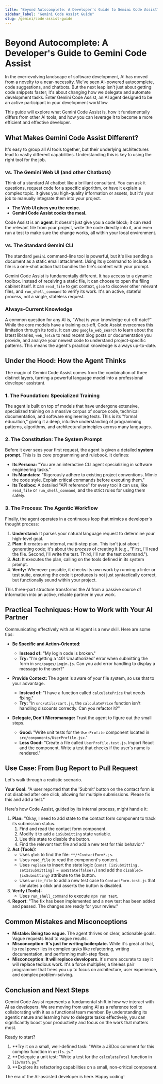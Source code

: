 ```yaml
---
title: "Beyond Autocomplete: A Developer's Guide to Gemini Code Assist"
sidebar_label: "Gemini Code Assist Guide"
slug: /gemini/code-assist-guide
---
```


# Beyond Autocomplete: A Developer's Guide to Gemini Code Assist

In the ever-evolving landscape of software development, AI has moved from a novelty to a near-necessity. We've seen AI-powered autocomplete, code suggestions, and chatbots. But the next leap isn't just about getting code snippets faster; it's about changing how we delegate and automate development tasks. Enter Gemini Code Assist, an AI agent designed to be an active participant in your development workflow.

This guide will explore what Gemini Code Assist is, how it fundamentally differs from other AI tools, and how you can leverage it to become a more efficient and effective developer.

## What Makes Gemini Code Assist Different?

It's easy to group all AI tools together, but their underlying architectures lead to vastly different capabilities. Understanding this is key to using the right tool for the job.

### vs. The Gemini Web UI (and other Chatbots)

Think of a standard AI chatbot like a brilliant consultant. You can ask it questions, request code for a specific algorithm, or have it explain a complex topic. It gives you high-quality information or assets, but it's your job to manually integrate them into your project.

* **The Web UI gives you the recipe.**
* **Gemini Code Assist cooks the meal.**

Code Assist is an **agent**. It doesn't just give you a code block; it can read the relevant file from your project, write the code directly into it, and even run a test to make sure the change works, all within your local environment.

### vs. The Standard Gemini CLI

The standard `gemini` command-line tool is powerful, but it's like sending a document as a static email attachment. Using its `@` command to include a file is a one-shot action that bundles the file's content with your prompt.

Gemini Code Assist is fundamentally different. It has access to a dynamic toolbox. Instead of receiving a static file, it can choose to open the filing cabinet itself. It can `read_file` to get context, `glob` to discover other relevant files, and `run_shell_command` to verify its work. It's an active, stateful process, not a single, stateless request.

### Always-Current Knowledge

A common question for any AI is, "What is your knowledge cut-off date?" While the core models have a training cut-off, Code Assist overcomes this limitation through its tools. It can use `google_web_search` to learn about the latest libraries, `web_fetch` to read recent blog posts or documentation you provide, and analyze your newest code to understand project-specific patterns. This means the agent's practical knowledge is always up-to-date.

## Under the Hood: How the Agent Thinks

The magic of Gemini Code Assist comes from the combination of three distinct layers, turning a powerful language model into a professional developer assistant.

### 1. The Foundation: Specialized Training

The agent is built on top of models that have undergone extensive, specialized training on a massive corpus of source code, technical documentation, and software engineering texts. This is its "formal education," giving it a deep, intuitive understanding of programming patterns, algorithms, and architectural principles across many languages.

### 2. The Constitution: The System Prompt

Before it ever sees your first request, the agent is given a detailed **system prompt**. This is its core programming and rulebook. It defines:
* **Its Persona:** "You are an interactive CLI agent specializing in software engineering tasks."
* **Its Mandates:** "Rigorously adhere to existing project conventions. Mimic the code style. Explain critical commands before executing them."
* **Its Toolbox:** A detailed "API reference" for every tool it can use, like `read_file` or `run_shell_command`, and the strict rules for using them safely.

### 3. The Process: The Agentic Workflow

Finally, the agent operates in a continuous loop that mimics a developer's thought process:
1. **Understand:** It parses your natural language request to determine your high-level goal.
2. **Plan:** It creates an internal, multi-step plan. This isn't just about generating code; it's about the *process* of creating it (e.g., "First, I'll read the file. Second, I'll write the test. Third, I'll run the test command.").
3. **Act:** It executes the plan, calling on the tools defined in its system prompt.
4. **Verify:** Whenever possible, it checks its own work by running a linter or test suite, ensuring the code it produces is not just syntactically correct, but functionally sound within your project.

This three-part structure transforms the AI from a passive source of information into an active, reliable partner in your work.

## Practical Techniques: How to Work with Your AI Partner

Communicating effectively with an AI agent is a new skill. Here are some tips:

* **Be Specific and Action-Oriented:**
  * **Instead of:** "My login code is broken."
  * **Try:** "I'm getting a '401 Unauthorized' error when submitting the form in `src/pages/Login.js`. Can you add error handling to display a message to the user?"

* **Provide Context:** The agent is aware of your file system, so use that to your advantage.
  * **Instead of:** "I have a function called `calculatePrice` that needs fixing."
  * **Try:** "In `src/utils/cart.js`, the `calculatePrice` function isn't handling discounts correctly. Can you refactor it?"

* **Delegate, Don't Micromanage:** Trust the agent to figure out the small steps.
  * **Good:** "Write unit tests for the `UserProfile` component located in `src/components/UserProfile.jsx`."
  * **Less Good:** "Create a file called `UserProfile.test.js`. Import React and the component. Write a test that checks if the user's name is rendered."

## Use Case: From Bug Report to Pull Request

Let's walk through a realistic scenario.

**Your Goal:** "A user reported that the 'Submit' button on the contact form is not disabled after one click, allowing for multiple submissions. Please fix this and add a test."

Here's how Code Assist, guided by its internal process, might handle it:

1. **Plan:** "Okay, I need to add state to the contact form component to track its submission status.
    1. Find and read the contact form component.
    2. Modify it to add a `isSubmitting` state variable.
    3. Use this state to disable the button.
    4. Find the relevant test file and add a new test for this behavior."
2. **Act (Tools):**
    * Uses `glob` to find the file: `**/*ContactForm*.js`.
    * Uses `read_file` to read the component's content.
    * Uses `replace` to insert the state logic (`const [isSubmitting, setIsSubmitting] = useState(false);`) and add the `disabled={isSubmitting}` attribute to the button.
    * Uses `write_file` to add a new test case to `ContactForm.test.js` that simulates a click and asserts the button is disabled.
3. **Verify (Tools):**
    * Uses `run_shell_command` to execute `npm run test`.
4. **Report:** "The fix has been implemented and a new test has been added and passed. The changes are ready for your review."

## Common Mistakes and Misconceptions

* **Mistake: Being too vague.** The agent thrives on clear, actionable goals. Vague requests lead to vague results.
* **Misconception: It's just for writing boilerplate.** While it's great at that, its real power lies in complex tasks like refactoring, writing documentation, and performing multi-step fixes.
* **Misconception: It will replace developers.** It's more accurate to say it will replace tedious work. It's a force multiplier, a tireless pair programmer that frees you up to focus on architecture, user experience, and complex problem-solving.

## Conclusion and Next Steps

Gemini Code Assist represents a fundamental shift in how we interact with AI as developers. We are moving from using AI as a reference tool to collaborating with it as a functional team member. By understanding its agentic nature and learning how to delegate tasks effectively, you can significantly boost your productivity and focus on the work that matters most.

Ready to start?
1. **Try it on a small, well-defined task: "Write a JSDoc comment for this complex function in `utils.js`."
2. **Delegate a unit test: "Write a test for the `calculateTotal` function in `lib/math.py`."
3. **Explore its refactoring capabilities on a small, non-critical component.

The era of the AI-assisted developer is here. Happy coding!